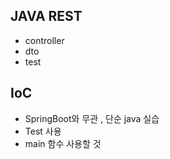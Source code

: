 ## JAVA REST
- controller 
- dto
- test

## IoC 
- SpringBoot와 무관 , 단순 java 실습 
- Test 사용 
- main 함수 사용할 것 